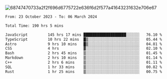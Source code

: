 ![68747470733a2f2f696d6775722e636f6d2f577a41643231632e706e67](https://github.com/koreoxy/koreoxy/assets/73381115/a29b30a2-7b86-4bf1-a3b8-5e7cb8eb1ab0)




<!--START_SECTION:waka-->

```txt
From: 23 October 2023 - To: 06 March 2024

Total Time: 190 hrs 5 mins

JavaScript         145 hrs 17 mins ███████████████████░░░░░░   76.10 %
TypeScript         10 hrs 22 mins  █▒░░░░░░░░░░░░░░░░░░░░░░░   05.44 %
Astro              9 hrs 10 mins   █▒░░░░░░░░░░░░░░░░░░░░░░░   04.81 %
CSS                4 hrs           ▓░░░░░░░░░░░░░░░░░░░░░░░░   02.10 %
Bash               2 hrs 45 mins   ▒░░░░░░░░░░░░░░░░░░░░░░░░   01.45 %
Markdown           2 hrs 10 mins   ▒░░░░░░░░░░░░░░░░░░░░░░░░   01.14 %
C++                2 hrs 6 mins    ▒░░░░░░░░░░░░░░░░░░░░░░░░   01.11 %
SQL                1 hr 33 mins    ▒░░░░░░░░░░░░░░░░░░░░░░░░   00.82 %
Rust               1 hr 25 mins    ▒░░░░░░░░░░░░░░░░░░░░░░░░   00.75 %
```

<!--END_SECTION:waka-->
